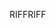 <span data-ttu-id="b108e-101">RIFF</span><span class="sxs-lookup"><span data-stu-id="b108e-101">RIFF</span></span>